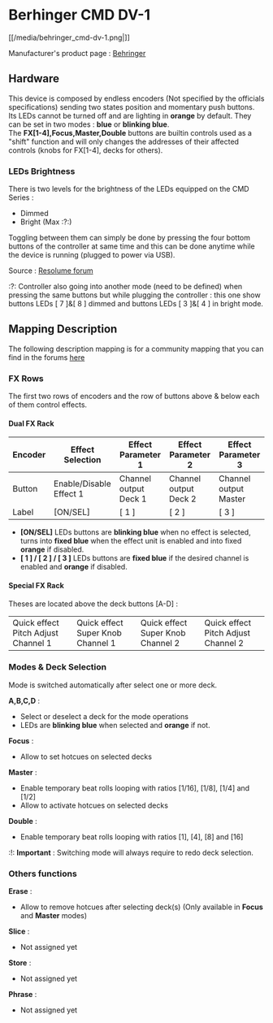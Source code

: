 # Berhinger CMD DV-1

[[/media/behringer_cmd-dv-1.png|]]

Manufacturer's product page :
[Behringer](https://www.music-group.com/Categories/Behringer/Computer-Audio/DJ-Controllers/CMD-DV-1/p/P0AJG)

## Hardware

This device is composed by <span class="underline">endless
encoders</span> (Not specified by the officials specifications) sending
two states position and momentary push buttons. Its LEDs cannot be
turned off and are lighting in **orange** by default. They can be set in
two modes : **blue** or **blinking blue**.  
The **FX\[1-4\],Focus,Master,Double** buttons are builtin controls used
as a "shift" function and will only changes the addresses of their
affected controls (knobs for FX\[1-4\], decks for others).

### LEDs Brightness

There is two levels for the brightness of the LEDs equipped on the CMD
Series :

  - Dimmed
  - Bright (Max :?:)

Toggling between them can simply be done by pressing the four bottom
buttons of the controller at same time and this can be done anytime
while the device is running (plugged to power via USB).

Source : [Resolume
forum](http://resolume.com/forum/viewtopic.php?f=7&t=10639#p42068)

:?: Controller also going into another mode (need to be defined) when
pressing the same buttons but while plugging the controller : this one
show buttons LEDs \[ 7 \]&\[ 8 \] dimmed and buttons LEDs \[ 3 \]&\[ 4
\] in bright mode.

## Mapping Description

The following description mapping is for a community mapping that you
can find in the forums
[here](http://www.mixxx.org/forums/viewtopic.php?f=7&t=7910)

### FX Rows

The first two rows of encoders and the row of buttons above & below each
of them control effects.

#### Dual FX Rack

| Encoder | Effect Selection        | Effect Parameter 1    | Effect Parameter 2    | Effect Parameter 3    |
| ------- | ----------------------- | --------------------- | --------------------- | --------------------- |
| Button  | Enable/Disable Effect 1 | Channel output Deck 1 | Channel output Deck 2 | Channel output Master |
| Label   | \[ON/SEL\]              | \[ 1 \]               | \[ 2 \]               | \[ 3 \]               |

  - **\[ON/SEL\]** LEDs buttons are **blinking blue** when
    <span class="underline">no effect is selected</span>, turns into
    **fixed blue** when the <span class="underline">effect unit is
    enabled</span> and into fixed **orange** if
    <span class="underline">disabled</span>.
  - **\[ 1 \] / \[ 2 \] / \[ 3 \]** LEDs buttons are **fixed blue** if
    the desired <span class="underline">channel is enabled</span> and
    **orange** if <span class="underline">disabled</span>.

#### Special FX Rack

Theses are located above the deck buttons \[A-D\] :

|                                     |                                   |                                   |                                     |
| ----------------------------------- | --------------------------------- | --------------------------------- | ----------------------------------- |
| Quick effect Pitch Adjust Channel 1 | Quick effect Super Knob Channel 1 | Quick effect Super Knob Channel 2 | Quick effect Pitch Adjust Channel 2 |

### Modes & Deck Selection

Mode is switched automatically after select one or more deck.

**A,B,C,D** :

  - Select or deselect a deck for the mode operations
  - LEDs are **blinking blue** when
    <span class="underline">selected</span> and **orange** if
    <span class="underline">not</span>.

**Focus** :

  - Allow to set hotcues on selected decks

**Master** :

  - Enable temporary beat rolls looping with ratios \[1/16\], \[1/8\],
    \[1/4\] and \[1/2\]
  - Allow to activate hotcues on selected decks

**Double** :

  - Enable temporary beat rolls looping with ratios \[1\], \[4\], \[8\]
    and \[16\]

  
:\!: **Important** : Switching mode will always require to redo deck
selection.

### Others functions

**Erase** :

  - Allow to remove hotcues after selecting deck(s) (Only available in
    **Focus** and **Master** modes)

**Slice** :

  - Not assigned yet

**Store** :

  - Not assigned yet

**Phrase** :

  - Not assigned yet
